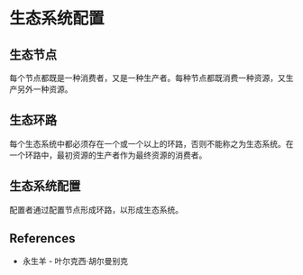 # 生态系统配置

## 生态节点

每个节点都既是一种消费者，又是一种生产者。每种节点都既消费一种资源，又生产另外一种资源。

## 生态环路

每个生态系统中都必须存在一个或一个以上的环路，否则不能称之为生态系统。在一个环路中，最初资源的生产者作为最终资源的消费者。

## 生态系统配置

配置者通过配置节点形成环路，以形成生态系统。

## References

- 永生羊 - 叶尔克西·胡尔曼别克
